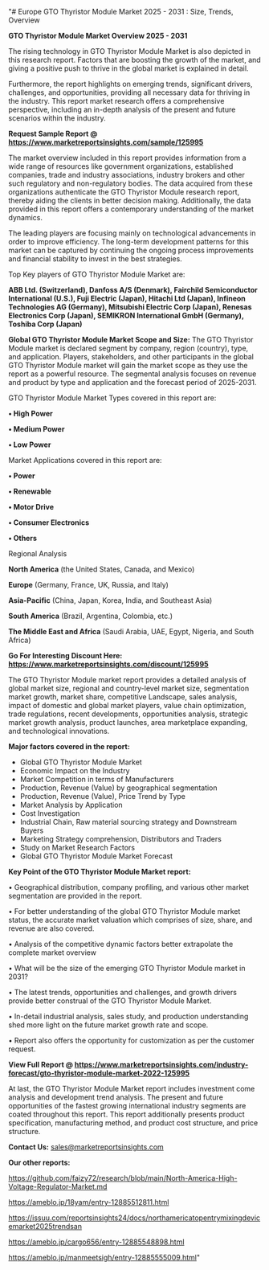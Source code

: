 "# Europe GTO Thyristor Module Market 2025 - 2031 : Size, Trends, Overview

<Strong> GTO Thyristor Module Market Overview 2025 - 2031</strong>

The rising technology in GTO Thyristor Module Market is also depicted in this research report. Factors that are boosting the growth of the market, and giving a positive push to thrive in the global market is explained in detail.

Furthermore, the report highlights on emerging trends, significant drivers, challenges, and opportunities, providing all necessary data for thriving in the industry. This report market research offers a comprehensive perspective, including an in-depth analysis of the present and future scenarios within the industry.

<strong>Request Sample Report @ <a href=https://www.marketreportsinsights.com/sample/125995>https://www.marketreportsinsights.com/sample/125995</a></strong>

The market overview included in this report provides information from a wide range of resources like government organizations, established companies, trade and industry associations, industry brokers and other such regulatory and non-regulatory bodies. The data acquired from these organizations authenticate the GTO Thyristor Module research report, thereby aiding the clients in better decision making. Additionally, the data provided in this report offers a contemporary understanding of the market dynamics.

The leading players are focusing mainly on technological advancements in order to improve efficiency. The long-term development patterns for this market can be captured by continuing the ongoing process improvements and financial stability to invest in the best strategies.

Top Key players of GTO Thyristor Module Market are:

<strong>ABB Ltd. (Switzerland), Danfoss A/S (Denmark), Fairchild Semiconductor International (U.S.), Fuji Electric (Japan), Hitachi Ltd (Japan), Infineon Technologies AG (Germany), Mitsubishi Electric Corp (Japan), Renesas Electronics Corp (Japan), SEMIKRON International GmbH (Germany), Toshiba Corp (Japan)</strong>

<strong><b>Global GTO Thyristor Module Market Scope and Size:</b></strong>
The GTO Thyristor Module market is declared segment by company, region (country), type, and application. Players, stakeholders, and other participants in the global GTO Thyristor Module market will gain the market scope as they use the report as a powerful resource. The segmental analysis focuses on revenue and product by type and application and the forecast period of 2025-2031.

GTO Thyristor Module Market Types covered in this report are:

<strong>• High Power

• Medium Power

• Low Power</strong>

Market Applications covered in this report are:

<strong>• Power

• Renewable

• Motor Drive

• Consumer Electronics

• Others</strong> 

Regional Analysis

<strong>North America</strong> (the United States, Canada, and Mexico)

<strong>Europe</strong> (Germany, France, UK, Russia, and Italy)

<strong>Asia-Pacific</strong> (China, Japan, Korea, India, and Southeast Asia)

<strong>South America</strong> (Brazil, Argentina, Colombia, etc.)

<strong>The Middle East and Africa</strong> (Saudi Arabia, UAE, Egypt, Nigeria, and South Africa)

<strong>Go For Interesting Discount Here: <a href=https://www.marketreportsinsights.com/discount/125995>https://www.marketreportsinsights.com/discount/125995</a></strong>

The GTO Thyristor Module market report provides a detailed analysis of global market size, regional and country-level market size, segmentation market growth, market share, competitive Landscape, sales analysis, impact of domestic and global market players, value chain optimization, trade regulations, recent developments, opportunities analysis, strategic market growth analysis, product launches, area marketplace expanding, and technological innovations.

<strong><b>Major factors covered in the report:</b></strong>
<ul>
  <li>Global GTO Thyristor Module Market </li>
  <li>Economic Impact on the Industry</li>
  <li>Market Competition in terms of Manufacturers</li>
  <li>Production, Revenue (Value) by geographical segmentation</li>
  <li>Production, Revenue (Value), Price Trend by Type</li>
  <li>Market Analysis by Application</li>
  <li>Cost Investigation</li>
  <li>Industrial Chain, Raw material sourcing strategy and Downstream Buyers</li>
  <li>Marketing Strategy comprehension, Distributors and Traders</li>
  <li>Study on Market Research Factors</li>
  <li>Global GTO Thyristor Module Market Forecast</li>
</ul>

<strong><b>Key Point of the GTO Thyristor Module Market report:</b></strong>

• Geographical distribution, company profiling, and various other market segmentation are provided in the report.

• For better understanding of the global GTO Thyristor Module market status, the accurate market valuation which comprises of size, share, and revenue are also covered.

• Analysis of the competitive dynamic factors better extrapolate the complete market overview

• What will be the size of the emerging GTO Thyristor Module market in 2031?

• The latest trends, opportunities and challenges, and growth drivers provide better construal of the GTO Thyristor Module Market.

• In-detail industrial analysis, sales study, and production understanding shed more light on the future market growth rate and scope.

• Report also offers the opportunity for customization as per the customer request.

<strong><b>View Full Report @ <a href=https://www.marketreportsinsights.com/industry-forecast/gto-thyristor-module-market-2022-125995>https://www.marketreportsinsights.com/industry-forecast/gto-thyristor-module-market-2022-125995</a></b></strong>


At last, the GTO Thyristor Module Market report includes investment come analysis and development trend analysis. The present and future opportunities of the fastest growing international industry segments are coated throughout this report. This report additionally presents product specification, manufacturing method, and product cost structure, and price structure.

<strong>Contact Us:</strong>
sales@marketreportsinsights.com

<strong>Our other reports:</strong>

<a href=https://github.com/faizy72/research/blob/main/North-America-High-Voltage-Regulator-Market.md>https://github.com/faizy72/research/blob/main/North-America-High-Voltage-Regulator-Market.md</a>

<a href=https://ameblo.jp/18yam/entry-12885512811.html>https://ameblo.jp/18yam/entry-12885512811.html</a>

<a href=https://issuu.com/reportsinsights24/docs/northamericatopentrymixingdevicemarket2025trendsan>https://issuu.com/reportsinsights24/docs/northamericatopentrymixingdevicemarket2025trendsan</a>

<a href=https://ameblo.jp/cargo656/entry-12885548898.html>https://ameblo.jp/cargo656/entry-12885548898.html</a>

<a href=https://ameblo.jp/manmeetsigh/entry-12885555009.html>https://ameblo.jp/manmeetsigh/entry-12885555009.html</a>"
